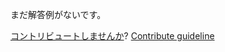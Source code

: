 
まだ解答例がないです。

[コントリビュートしませんか](https://github.com/BFEdev/BFE.dev-solutions/blob/main/problem/how-many-1s-in-binary_ja.md)?  [Contribute guideline](https://github.com/BFEdev/BFE.dev-solutions#how-to-contribute)
